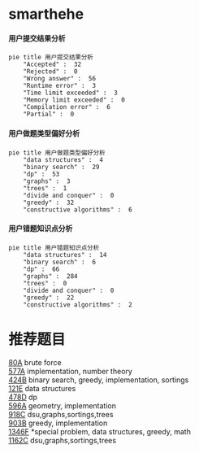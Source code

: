 # smarthehe

<!-- tabs:start -->



#### **用户提交结果分析**

```mermaid
pie title 用户提交结果分析
    "Accepted" :  32
    "Rejected" :  0
    "Wrong answer" :  56
    "Runtime error" :  3
    "Time limit exceeded" :  3
    "Memory limit exceeded" :  0
    "Compilation error" :  6
    "Partial" :  0
```

#### **用户做题类型偏好分析**

```mermaid
pie title 用户做题类型偏好分析
    "data structures" :  4
    "binary search" :  29
    "dp" :  53
    "graphs" :  3
    "trees" :  1
    "divide and conquer" :  0
    "greedy" :  32
    "constructive algorithms" :  6
```
#### **用户错题知识点分析**

```mermaid
pie title 用户错题知识点分析
    "data structures" :  14
    "binary search" :  6
    "dp" :  66
    "graphs" :  284
    "trees" :  0
    "divide and conquer" :  0
    "greedy" :  22
    "constructive algorithms" :  2
```



<!-- tabs:end -->
# 推荐题目
[80A](https://codeforces.com/contest/80/problem/A)		brute force		  
[577A](https://codeforces.com/contest/577/problem/A)		implementation,
                        number theory		  
[424B](https://codeforces.com/contest/424/problem/B)		binary search,
                        greedy,
                        implementation,
                        sortings		  
[121E](https://codeforces.com/contest/121/problem/E)		data structures		  
[478D](https://codeforces.com/contest/478/problem/D)		dp		  
[596A](https://codeforces.com/contest/596/problem/A)		geometry,
                        implementation		  
[918C](https://codeforces.com/contest/918/problem/C)		dsu,graphs,sortings,trees		  
[903B](https://codeforces.com/contest/903/problem/B)		greedy,
                        implementation		  
[1346F](https://codeforces.com/contest/1346/problem/F)		*special problem,
                        data structures,
                        greedy,
                        math		  
[1162C](https://codeforces.com/contest/1162/problem/C)		dsu,graphs,sortings,trees		  
